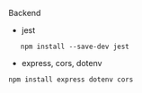 Backend

-  jest
```
   npm install --save-dev jest
```
- express, cors, dotenv
```
npm install express dotenv cors  
```
